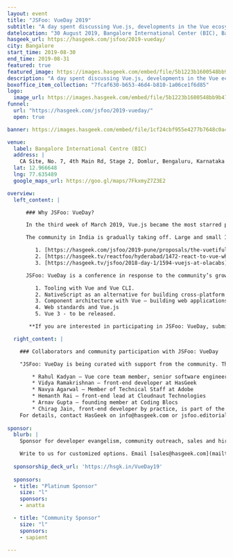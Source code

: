 ```yaml
---
layout: event
title: "JSFoo: VueDay 2019"
subtitle: "A day spent discussing Vue.js, developments in the Vue ecosystem and component architecture"
datelocation: "30 August 2019, Bangalore International Center (BIC), Bangalore"
hasgeek_url: https://hasgeek.com/jsfoo/2019-vueday/
city: Bangalore
start_time: 2019-08-30
end_time: 2019-08-31
featured: true
featured_image: https://images.hasgeek.com/embed/file/5b1223b1600548bb9b4756f2f1c11e16
description: "A day spent discussing Vue.js, developments in the Vue ecosystem and component architecture"
boxoffice_item_collection: "7fcaf630-b653-46d4-b810-1a06ce1f6d85"
logo:
  image_url: https://images.hasgeek.com/embed/file/5b1223b1600548bb9b4756f2f1c11e16
funnel:
  url: "https://hasgeek.com/jsfoo/2019-vueday/"
  open: true

banner: https://images.hasgeek.com/embed/file/1cf24cbf955e4277b7648c0a483cc475

venue:
  label: Bangalore International Centre (BIC)
  address: |
    CA Site, No. 7, 4th Main Rd, Stage 2, Domlur, Bengaluru, Karnataka 560071
  lat: 12.966648
  lng: 77.635489
  google_maps_url: https://goo.gl/maps/7FkxmyZ7Z3E2

overview:
  left_content: |

      ### Why JSFoo: VueDay?

      In the third week of March 2019, Vue.js became the most starred project on GitHub. The organic growth of the community around Vue.js is notable.

      The community in India is gradually taking off. Large and small Indian companies are among the early adopters of Vue.js and NativeScript (for mobile). Below are some of the case studies we have featured at HasGeek events in 2018:

         1. [https://hasgeek.com/jsfoo/2019-pune/proposals/the-vuetiful-journey-from-angularjs-to-vue-migrati-viQja9N7G6auVWkLniFFgD](https://hasgeek.com/jsfoo/2019-pune/proposals/the-vuetiful-journey-from-angularjs-to-vue-migrati-viQja9N7G6auVWkLniFFgD)
         2. [https://hasgeek.tv/reactfoo/hyderabad/1472-react-to-vue-why-and-how-rahul-kadyan](https://hasgeek.tv/reactfoo/hyderabad/1472-react-to-vue-why-and-how-rahul-kadyan)
         3. [https://hasgeek.tv/jsfoo/2018-day-1/1594-vuejs-at-olacabs](https://hasgeek.tv/jsfoo/2018-day-1/1594-vuejs-at-olacabs)

      JSFoo: VueDay is a conference in response to the community’s growing needs to discuss:

         1. Tooling with Vue and Vue CLI.
         2. NativeScript as an alternative for building cross-platform apps
         3. Component architecture with Vue – building web applications with Vue as one of the components in the architecture
         4. Web standards and Vue.js
         5. Vue 3 - to be released.

       **If you are interested in participating in JSFoo: VueDay, submit a talk/tutorial/workshop/BOF proposal here. Proposal submissions close on 15 May 2019.**

  right_content: |

    ### Collaborators and community participation with JSFoo: VueDay

    "JSFoo: VueDay is being curated with support from the community. The following community members are involved with speaker outreach, proposal reviews, community engagement and putting the conference programme together:"

        * Rahul Kadyan – Vue core team member, senior software engineer at Myntra
        * Vidya Ramakrishnan – front-end developer at HasGeek
        * Navya Agarwal – Member of Technical Staff at Adobe
        * Hemanth Rai – front-end lead at Cloudnaut Technologies
        * Arnav Gupta – founding member at Coding Blocs
        * Chirag Jain, front-end developer by practice, is part of the coordinating team for the conference, from the community.
    For details, contact HasGeek on info@hasgeek.com or jsfoo.editorial@hasgeek.com; call 7676332020.
    
sponsor:
  blurb: |
    Sponsor for developer evangelism, community outreach, sales and hiring.

    Write to us for customized options. Email [sales@hasgeek.com](mailto:sales@hasgeek.com)
    
  sponsorship_deck_url: 'https://hsgk.in/VueDay19'
  
  sponsors:
  - title: "Platinum Sponsor"
    size: "l"
    sponsors:
    - anatta

  - title: "Community Sponsor"
    size: "l"
    sponsors:
    - sapient

---
```

